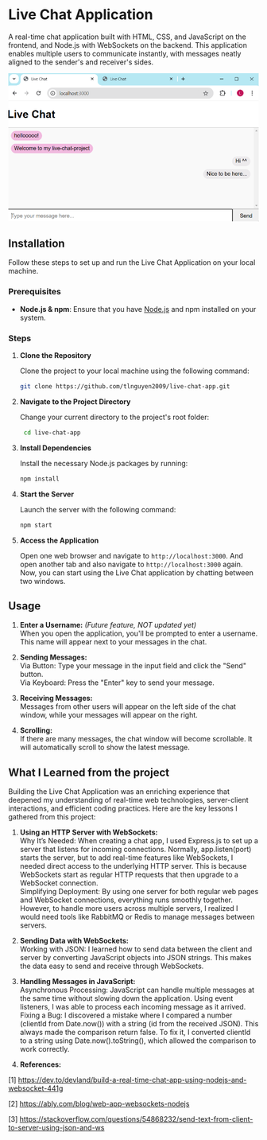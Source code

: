 # Live Chat Application

A real-time chat application built with HTML, CSS, and JavaScript on the frontend, and Node.js with WebSockets on the backend. This application enables multiple users to communicate instantly, with messages neatly aligned to the sender's and receiver's sides.

![Demo Image](/Images/live-chat-demo-img.png)

## Installation

Follow these steps to set up and run the Live Chat Application on your local machine.

### Prerequisites

- **Node.js & npm**: Ensure that you have [Node.js](https://nodejs.org/) and npm installed on your system.

### Steps

1. **Clone the Repository**

   Clone the project to your local machine using the following command:

   ```bash
   git clone https://github.com/tlnguyen2009/live-chat-app.git
   ```

2. **Navigate to the Project Directory**

    Change your current directory to the project's root folder:
    
   ```bash    
    cd live-chat-app
   ```

3. **Install Dependencies**

    Install the necessary Node.js packages by running:
    
    ```bash    
    npm install
    ```

4. **Start the Server**
    
    Launch the server with the following command:

    ```bash
    npm start
    ```

5. **Access the Application**

    Open one web browser and navigate to `http://localhost:3000`. And open another tab and also navigate to `http://localhost:3000` again. Now, you can start using the Live Chat application by chatting between two windows.
    
## Usage

   1. **Enter a Username:** *(Future feature, NOT updated yet)* <br />
    When you open the application, you'll be prompted to enter a username. This name will appear next to your messages in the chat.

   3. **Sending Messages:** <br />
    Via Button: Type your message in the input field and click the "Send" button.<br />
    Via Keyboard: Press the "Enter" key to send your message.<br />

   4. **Receiving Messages:** <br />
   Messages from other users will appear on the left side of the chat window, while your messages will appear on the right.

   5. **Scrolling:** <br />
   If there are many messages, the chat window will become scrollable. It will automatically scroll to show the latest message.
    

## What I Learned from the project

Building the Live Chat Application was an enriching experience that deepened my understanding of real-time web technologies, server-client interactions, and efficient coding practices. Here are the key lessons I gathered from this project:

   1. **Using an HTTP Server with WebSockets:** <br />
   Why It’s Needed: When creating a chat app, I used Express.js to set up a server that listens for incoming connections. Normally, app.listen(port) starts the server, but to add real-time features like WebSockets, I needed direct access to the underlying HTTP server. This is because WebSockets start as regular HTTP requests that then upgrade to a WebSocket connection. <br />
   Simplifying Deployment: By using one server for both regular web pages and WebSocket connections, everything runs smoothly together. However, to handle more users across multiple servers, I realized I would need tools like RabbitMQ or Redis to manage messages between servers.

   2. **Sending Data with WebSockets:** <br />
   Working with JSON: I learned how to send data between the client and server by converting JavaScript objects into JSON strings. This makes the data easy to send and receive through WebSockets.

   3. **Handling Messages in JavaScript:** <br />
   Asynchronous Processing: JavaScript can handle multiple messages at the same time without slowing down the application. Using event listeners, I was able to process each incoming message as it arrived. <br />
   Fixing a Bug: I discovered a mistake where I compared a number (clientId from Date.now()) with a string (id from the received JSON). This always made the comparison return false. To fix it, I converted clientId to a string using Date.now().toString(), which allowed the comparison to work correctly.

   4. **References:** <br />

   [1] https://dev.to/devland/build-a-real-time-chat-app-using-nodejs-and-websocket-441g

   [2] https://ably.com/blog/web-app-websockets-nodejs

   [3] https://stackoverflow.com/questions/54868232/send-text-from-client-to-server-using-json-and-ws
